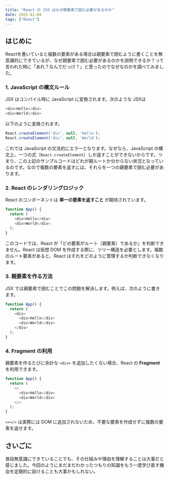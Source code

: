 ```yaml
---
title: "React の JSX はなぜ親要素で囲む必要があるのか"
date: 2025-01-04
tags: ["React"]
---
```

## はじめに
Reactを書いていると複数の要素がある場合は親要素で囲むように書くことを無意識的にできているが、なぜ親要素で囲む必要があるのかを説明できるか？って言われた時に「あれ？なんでだっけ？」と思ったのでなぜなのかを調べてみました。

### 1. **JavaScript の構文ルール**
JSX はコンパイル時に JavaScript に変換されます。次のような JSXは

```javascript
<div>Hello</div>
<div>World</div>
```

以下のように変換されます。

```javascript
React.createElement('div', null, 'Hello');
React.createElement('div', null, 'World');
```

これでは JavaScript の文法的にエラーとなります。なぜなら、JavaScript の構文上、一つの式（`React.createElement`）しか返すことができないからです。つまり、この上記のサンプルコードはどれが親ルートか分からない状況となっているのです。なので複数の要素を返すには、それらを一つの親要素で囲む必要があります。

### 2. **React のレンダリングロジック**
React のコンポーネントは **単一の要素を返すこと** が期待されています。

```javascript
function App() {
  return (
    <div>Hello</div>
    <div>World</div>
  );
}
```

このコードでは、React が「どの要素がルート（親要素）であるか」を判断できません。React は仮想 DOM を作成する際に、ツリー構造を必要とします。複数のルート要素があると、React はそれをどのように管理するか判断できなくなります。

### 3. **親要素を作る方法**
JSX では親要素で囲むことでこの問題を解決します。例えば、次のように書きます。

```javascript
function App() {
  return (
    <div>
      <div>Hello</div>
      <div>World</div>
    </div>
  );
}
```

### 4. **Fragment の利用**
親要素を作るたびに余計な `<div>` を追加したくない場合、React の **Fragment** を利用できます。

```javascript
function App() {
  return (
    <>
      <div>Hello</div>
      <div>World</div>
    </>
  );
}
```

`<></>` は実際には DOM に追加されないため、不要な要素を作成せずに複数の要素を返せます。

## さいごに
普段無意識にできていることでも、その仕組みや理由を理解することは大事だと感じました。今回のようにまだまだわかったつもりの知識をもう一度学び直す機会を定期的に設けることも大事かもしれない。